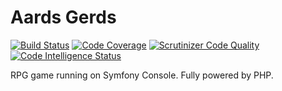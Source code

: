 # Aards Gerds

[![Build Status](https://scrutinizer-ci.com/g/Assasz/aards-gerds/badges/build.png?b=master)](https://scrutinizer-ci.com/g/Assasz/aards-gerds/build-status/master)
[![Code Coverage](https://scrutinizer-ci.com/g/Assasz/aards-gerds/badges/coverage.png?b=master)](https://scrutinizer-ci.com/g/Assasz/aards-gerds/?branch=master)
[![Scrutinizer Code Quality](https://scrutinizer-ci.com/g/Assasz/aards-gerds/badges/quality-score.png?b=master)](https://scrutinizer-ci.com/g/Assasz/aards-gerds/?branch=master)
[![Code Intelligence Status](https://scrutinizer-ci.com/g/Assasz/aards-gerds/badges/code-intelligence.svg?b=master)](https://scrutinizer-ci.com/code-intelligence)

RPG game running on Symfony Console. Fully powered by PHP.
